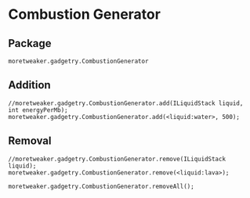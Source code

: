 # Combustion Generator

## Package
`moretweaker.gadgetry.CombustionGenerator`

## Addition

```zenscript
//moretweaker.gadgetry.CombustionGenerator.add(ILiquidStack liquid, int energyPerMb);
moretweaker.gadgetry.CombustionGenerator.add(<liquid:water>, 500);
```

## Removal

```zenscript
//moretweaker.gadgetry.CombustionGenerator.remove(ILiquidStack liquid);
moretweaker.gadgetry.CombustionGenerator.remove(<liquid:lava>);

moretweaker.gadgetry.CombustionGenerator.removeAll();
```